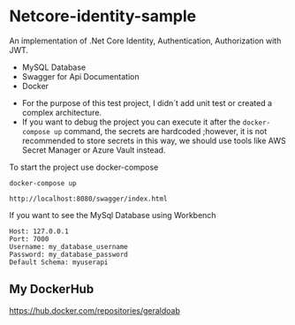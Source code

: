 # Netcore-identity-sample
An implementation of .Net Core Identity, Authentication, Authorization with JWT.

- MySQL Database
- Swagger for Api Documentation
- Docker

* For the purpose of this test project, I didn´t add unit test or created a complex architecture.
* If you want to debug the project you can execute it after the ```docker-compose up``` command, the secrets are hardcoded ;however,
  it is not recommended to store secrets in this way, we should use tools like AWS Secret Manager or Azure Vault instead.

To start the project use docker-compose
```
docker-compose up
```
```
http://localhost:8080/swagger/index.html
```

If you want to see the MySql Database using Workbench

```
Host: 127.0.0.1
Port: 7000
Username: my_database_username
Password: my_database_password
Default Schema: myuserapi
```

## My DockerHub

https://hub.docker.com/repositories/geraldoab
